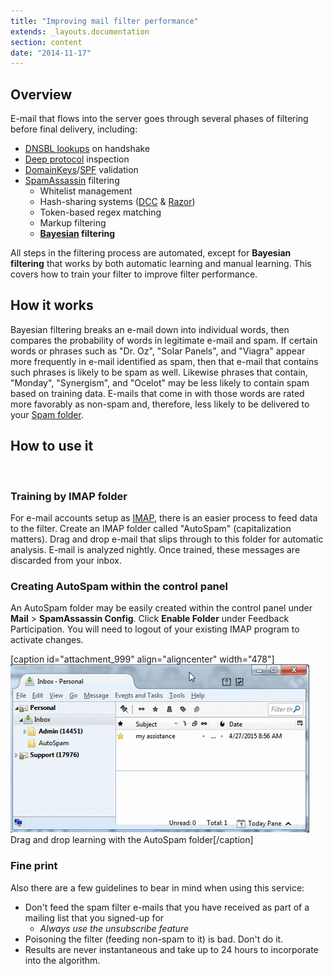 ```yaml
---
title: "Improving mail filter performance"
extends: _layouts.documentation
section: content
date: "2014-11-17"
---
```


## Overview

E-mail that flows into the server goes through several phases of filtering before final delivery, including:

- [DNSBL lookups](http://www.dnsbl.info/) on handshake
- [Deep protocol](http://www.postfix.org/POSTSCREEN_README.html) inspection
- [DomainKeys](http://en.wikipedia.org/wiki/DomainKeys)/[SPF](http://www.openspf.org) validation
- [SpamAssassin](http://spamassassin.apache.org) filtering
    - Whitelist management
    - Hash-sharing systems ([DCC](http://www.rhyolite.com/dcc/) & [Razor](http://razor.sourceforge.net/))
    - Token-based regex matching
    - Markup filtering
    - **[Bayesian](http://en.wikipedia.org/wiki/Bayes'_theorem) filtering**

All steps in the filtering process are automated, except for **Bayesian filtering** that works by both automatic learning and manual learning. This covers how to train your filter to improve filter performance.

## How it works

Bayesian filtering breaks an e-mail down into individual words, then compares the probability of words in legitimate e-mail and spam. If certain words or phrases such as "Dr. Oz", "Solar Panels", and "Viagra" appear more frequently in e-mail identified as spam, then that e-mail that contains such phrases is likely to be spam as well. Likewise phrases that contain, "Monday", "Synergism", and "Ocelot" may be less likely to contain spam based on training data. E-mails that come in with those words are rated more favorably as non-spam and, therefore, less likely to be delivered to your [Spam folder](/docs/e-mail/accessing-spam-folder/ "Accessing Spam folder").

## How to use it

 

### Training by IMAP folder

For e-mail accounts setup as [IMAP](/docs/e-mail/pop3-vs-imap-e-mail-protocols/), there is an easier process to feed data to the filter. Create an IMAP folder called "AutoSpam" (capitalization matters). Drag and drop e-mail that slips through to this folder for automatic analysis. E-mail is analyzed nightly. Once trained, these messages are discarded from your inbox.

### Creating AutoSpam within the control panel

An AutoSpam folder may be easily created within the control panel under **Mail** > **SpamAssassin Config**. Click **Enable Folder** under Feedback Participation. You will need to logout of your existing IMAP program to activate changes.

\[caption id="attachment\_999" align="aligncenter" width="478"\][![Drag and drop learning with the AutoSpam folder](images/autospam-learning-folder.gif)](/docs/wp-content/uploads/2014/11/autospam-learning-folder.gif) Drag and drop learning with the AutoSpam folder\[/caption\]

### Fine print

Also there are a few guidelines to bear in mind when using this service:

- Don't feed the spam filter e-mails that you have received as part of a mailing list that you signed-up for
    - _Always use the unsubscribe feature_
- Poisoning the filter (feeding non-spam to it) is bad. Don't do it.
- Results are never instantaneous and take up to 24 hours to incorporate into the algorithm.

